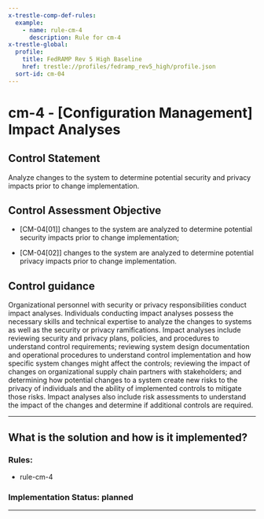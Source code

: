 ```yaml
---
x-trestle-comp-def-rules:
  example:
    - name: rule-cm-4
      description: Rule for cm-4
x-trestle-global:
  profile:
    title: FedRAMP Rev 5 High Baseline
    href: trestle://profiles/fedramp_rev5_high/profile.json
  sort-id: cm-04
---
```


# cm-4 - \[Configuration Management\] Impact Analyses

## Control Statement

Analyze changes to the system to determine potential security and privacy impacts prior to change implementation.

## Control Assessment Objective

- \[CM-04[01]\] changes to the system are analyzed to determine potential security impacts prior to change implementation;

- \[CM-04[02]\] changes to the system are analyzed to determine potential privacy impacts prior to change implementation.

## Control guidance

Organizational personnel with security or privacy responsibilities conduct impact analyses. Individuals conducting impact analyses possess the necessary skills and technical expertise to analyze the changes to systems as well as the security or privacy ramifications. Impact analyses include reviewing security and privacy plans, policies, and procedures to understand control requirements; reviewing system design documentation and operational procedures to understand control implementation and how specific system changes might affect the controls; reviewing the impact of changes on organizational supply chain partners with stakeholders; and determining how potential changes to a system create new risks to the privacy of individuals and the ability of implemented controls to mitigate those risks. Impact analyses also include risk assessments to understand the impact of the changes and determine if additional controls are required.

______________________________________________________________________

## What is the solution and how is it implemented?

<!-- For implementation status enter one of: implemented, partial, planned, alternative, not-applicable -->

<!-- Note that the list of rules under ### Rules: is read-only and changes will not be captured after assembly to JSON -->

<!-- Add control implementation description here for control: cm-4 -->

### Rules:

  - rule-cm-4

### Implementation Status: planned

______________________________________________________________________
